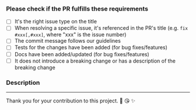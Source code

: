 <!-- EDIT TITLE PLEASE -->
<!-- It should be one of them
  <ISSUE TYPE>: Short Description (<CLOSING TYPE> #<ISSUE NUMBERS>)
  ex)
  feat: add new feature (close #111)
  fix: wrong behavior (fix #111)
  chore: change build tool (ref #111)
-->

<!-- SPECIFY A ISSUE TYPE AT HEAD
  feat: A new feature
  fix: A bug fix
  docs: Documentation only changes
  style: Changes that do not affect the meaning of the code (white-space, formatting etc)
  refactor: A code change that neither fixes a bug or adds a feature
  perf: A code change that improves performance
  test: Adding missing tests
  chore: Changes to the build process or auxiliary tools and libraries such as documentation generation
-->

<!-- ADD CLOSING TYPE AND ISSUE NUMBER AT TAIL
  (<CLOSING TYPE> #<ISSUE NUMBERS>)
  close: resolve not a bug(feature, docs, etc) completely
  fix: resolve a bug completely
  ref: not fully resolved or related to
-->

### Please check if the PR fulfills these requirements
- [ ] It's the right issue type on the title
- [ ] When resolving a specific issue, it's referenced in the PR's title (e.g. `fix #xxx[,#xxx]`, where "xxx" is the issue number)
- [ ] The commit message follows our guidelines
- [ ] Tests for the changes have been added (for bug fixes/features)
- [ ] Docs have been added/updated (for bug fixes/features)
- [ ] It does not introduce a breaking change or has a description of the breaking change

### Description



---
Thank you for your contribution to this project. 🎉 😘 ✨
